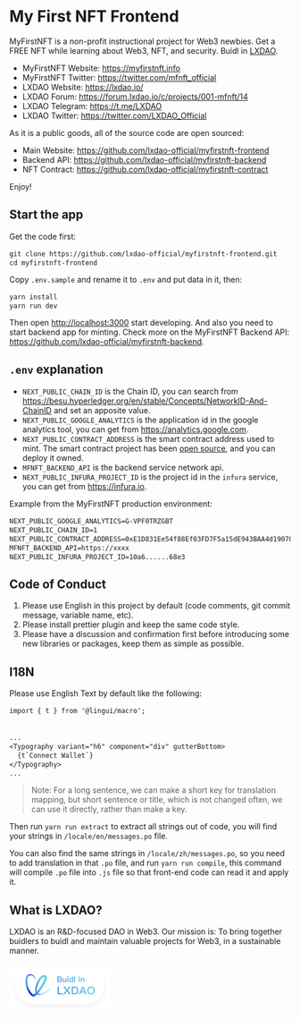 # My First NFT Frontend

MyFirstNFT is a non-profit instructional project for Web3 newbies. Get a FREE NFT while learning about Web3, NFT, and security. Buidl in [LXDAO](https://lxdao.io/).

- MyFirstNFT Website: <https://myfirstnft.info>
- MyFirstNFT Twitter: <https://twitter.com/mfnft_official>
- LXDAO Website: <https://lxdao.io/>
- LXDAO Forum: <https://forum.lxdao.io/c/projects/001-mfnft/14>
- LXDAO Telegram: <https://t.me/LXDAO>
- LXDAO Twitter: <https://twitter.com/LXDAO_Official>

As it is a public goods, all of the source code are open sourced:

- Main Website: <https://github.com/lxdao-official/myfirstnft-frontend>
- Backend API: <https://github.com/lxdao-official/myfirstnft-backend>
- NFT Contract: <https://github.com/lxdao-official/myfirstnft-contract>

Enjoy!

## Start the app

Get the code first:

```
git clone https://github.com/lxdao-official/myfirstnft-frontend.git
cd myfirstnft-frontend
```

Copy `.env.sample` and rename it to `.env` and put data in it, then:

```
yarn install
yarn run dev
```

Then open <http://localhost:3000> start developing. And also you need to start backend app for minting. Check more on the MyFirstNFT Backend API: <https://github.com/lxdao-official/myfirstnft-backend>.

## `.env` explanation

- `NEXT_PUBLIC_CHAIN_ID` is the Chain ID, you can search from https://besu.hyperledger.org/en/stable/Concepts/NetworkID-And-ChainID and set an apposite value.
- `NEXT_PUBLIC_GOOGLE_ANALYTICS` is the application id in the google analytics tool, you can get from https://analytics.google.com.
- `NEXT_PUBLIC_CONTRACT_ADDRESS` is the smart contract address used to mint. The smart contract project has been [open source](https://github.com/GuoChanLiangXin/myfirstnft-contracts), and you can deploy it owned.
- `MFNFT_BACKEND_API` is the backend service network api.
- `NEXT_PUBLIC_INFURA_PROJECT_ID` is the project id in the `infura` service, you can get from https://infura.io.

Example from the MyFirstNFT production environment:

```
NEXT_PUBLIC_GOOGLE_ANALYTICS=G-VPF0TRZGBT
NEXT_PUBLIC_CHAIN_ID=1
NEXT_PUBLIC_CONTRACT_ADDRESS=0xE1D831Ee54f88Ef03FD7F5a15dE943BAA4d19070
MFNFT_BACKEND_API=https://xxxx
NEXT_PUBLIC_INFURA_PROJECT_ID=10a6......68e3
```

## Code of Conduct

1. Please use English in this project by default (code comments, git commit message, variable name, etc).
2. Please install prettier plugin and keep the same code style.
3. Please have a discussion and confirmation first before introducing some new libraries or packages, keep them as simple as possible.

## I18N

Please use English Text by default like the following:

```
import { t } from '@lingui/macro';


...
<Typography variant="h6" component="div" gutterBottom>
  {t`Connect Wallet`}
</Typography>
...
```

> Note: For a long sentence, we can make a short key for translation mapping, but short sentence or title, which is not changed often, we can use it directly, rather than make a key.

Then run `yarn run extract` to extract all strings out of code, you will find your strings in `/locale/en/messages.po` file.

You can also find the same strings in `/locale/zh/messages.po`, so you need to add translation in that `.po` file, and run `yarn run compile`, this command will compile `.po` file into `.js` file so that front-end code can read it and apply it.

## What is LXDAO?

LXDAO is an R&D-focused DAO in Web3. Our mission is: To bring together buidlers to buidl and maintain valuable projects for Web3, in a sustainable manner.

<a target="_blank" href="https://lxdao.io/"><img alt="Buidl in LXDAO" src="public/buildinlxdao.png" width="180" /></a>
